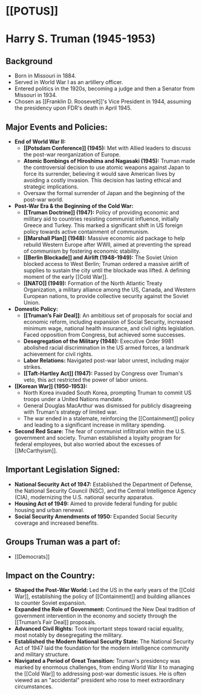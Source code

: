 # [[POTUS]]
# Harry S. Truman (1945-1953)

## Background
*   Born in Missouri in 1884.
*   Served in World War I as an artillery officer.
*   Entered politics in the 1920s, becoming a judge and then a Senator from Missouri in 1934.
*   Chosen as [[Franklin D. Roosevelt]]'s Vice President in 1944, assuming the presidency upon FDR's death in April 1945.

## Major Events and Policies:

*   **End of World War II:**
    *   **[[Potsdam Conference]] (1945):** Met with Allied leaders to discuss the post-war reorganization of Europe.
    *   **Atomic Bombings of Hiroshima and Nagasaki (1945):** Truman made the controversial decision to use atomic weapons against Japan to force its surrender, believing it would save American lives by avoiding a costly invasion. This decision has lasting ethical and strategic implications.
    *   Oversaw the formal surrender of Japan and the beginning of the post-war world.
*   **Post-War Era & the Beginning of the Cold War:**
    *   **[[Truman Doctrine]] (1947):** Policy of providing economic and military aid to countries resisting communist influence, initially Greece and Turkey.  This marked a significant shift in US foreign policy towards active containment of communism.
    *   **[[Marshall Plan]] (1948):**  Massive economic aid package to help rebuild Western Europe after WWII, aimed at preventing the spread of communism by fostering economic stability.
    *   **[[Berlin Blockade]] and Airlift (1948-1949):**  The Soviet Union blocked access to West Berlin; Truman ordered a massive airlift of supplies to sustain the city until the blockade was lifted. A defining moment of the early [[Cold War]].
    *   **[[NATO]] (1949):**  Formation of the North Atlantic Treaty Organization, a military alliance among the US, Canada, and Western European nations, to provide collective security against the Soviet Union.
*   **Domestic Policy:**
    *   **[[Truman’s Fair Deal]]**: An ambitious set of proposals for social and economic reform, including expansion of Social Security, increased minimum wage, national health insurance, and civil rights legislation. Faced opposition from Congress, but achieved some successes.
    *   **Desegregation of the Military (1948):** Executive Order 9981 abolished racial discrimination in the US armed forces, a landmark achievement for civil rights.
    *   **Labor Relations:** Navigated post-war labor unrest, including major strikes.
    *   **[[Taft-Hartley Act]] (1947):**  Passed by Congress over Truman's veto, this act restricted the power of labor unions.
*   **[[Korean War]] (1950-1953):**
    *   North Korea invaded South Korea, prompting Truman to commit US troops under a United Nations mandate.
    *   General Douglas MacArthur was dismissed for publicly disagreeing with Truman's strategy of limited war.
    *   The war ended in a stalemate, reinforcing the [[Containment]] policy and leading to a significant increase in military spending.
*   **Second Red Scare:** The fear of communist infiltration within the U.S. government and society. Truman established a loyalty program for federal employees, but also worried about the excesses of [[McCarthyism]].

## Important Legislation Signed:

*   **National Security Act of 1947:** Established the Department of Defense, the National Security Council (NSC), and the Central Intelligence Agency (CIA), modernizing the U.S. national security apparatus.
*   **Housing Act of 1949:** Aimed to provide federal funding for public housing and urban renewal.
*   **Social Security Amendments of 1950:** Expanded Social Security coverage and increased benefits.

## Groups Truman was a part of:

*   [[Democrats]]

## Impact on the Country:

*   **Shaped the Post-War World:** Led the US in the early years of the [[Cold War]], establishing the policy of [[Containment]] and building alliances to counter Soviet expansion.
*   **Expanded the Role of Government:** Continued the New Deal tradition of government intervention in the economy and society through the [[Truman’s Fair Deal]] proposals.
*   **Advanced Civil Rights:** Took important steps toward racial equality, most notably by desegregating the military.
*   **Established the Modern National Security State:**  The National Security Act of 1947 laid the foundation for the modern intelligence community and military structure.
*   **Navigated a Period of Great Transition:** Truman's presidency was marked by enormous challenges, from ending World War II to managing the [[Cold War]] to addressing post-war domestic issues. He is often viewed as an "accidental" president who rose to meet extraordinary circumstances.
